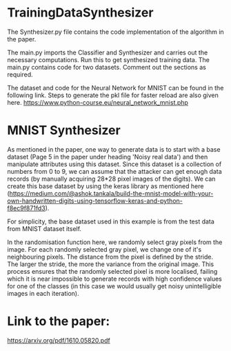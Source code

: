 # TrainingDataSynthesizer

The Synthesizer.py file contains the code implementation of the algorithm in the paper.

The main.py imports the Classifier and Synthesizer and carries out the necessary computations. Run this to get synthesized training data. The main.py contains code for two datasets. Comment out the sections as required.

The dataset and code for the Neural Network for MNIST can be found in the following link. Steps to generate the pkl file for faster reload are also given here.
 https://www.python-course.eu/neural_network_mnist.php


 # MNIST Synthesizer

 As mentioned in the paper, one way to generate data is to start with a base dataset (Page 5 in the paper under heading 'Noisy real data') and then manipulate attributes using this dataset. Since this dataset is a collection of numbers from 0 to 9, we can assume that the attacker can get enough data records (by manually acquiring 28*28 pixel images of the digits). We can create this base dataset by using the keras library as mentioned here (https://medium.com/@ashok.tankala/build-the-mnist-model-with-your-own-handwritten-digits-using-tensorflow-keras-and-python-f8ec9f871fd3). 
 
 For simplicity, the base dataset used in this example is from the test data from MNIST dataset itself. 

 In the randomisation function here, we randomly select gray pixels from the image. For each randomly selected gray pixel, we change one of it's neighbouring pixels. The distance from the pixel is defined by the stride. The larger the stride, the more the variance from the original image. This process ensures that the randomly selected pixel is more localised, failing which it is near impossible to generate records with high confidence values for one of the classes (in this case we would usually get noisy unintelligible images in each iteration).

# Link to the paper:

https://arxiv.org/pdf/1610.05820.pdf

